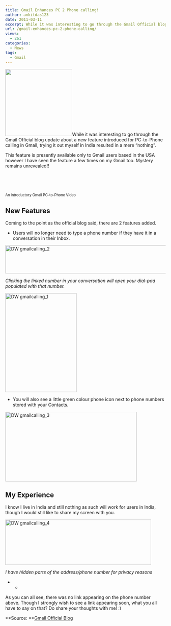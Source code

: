 ```yaml
---
title: Gmail Enhances PC 2 Phone calling!
author: ankitdas123
date: 2011-03-11
excerpt: While it was interesting to go through the Gmail Official blog update about a new feature introduced for PC-to-Phone calling in Gmail, trying it out myself in India resulted in a mere “nothing”....
url: /gmail-enhances-pc-2-phone-calling/
views:
  - 261
categories:
  - News
tags:
  - Gmail
---
```

<img class="size-full wp-image-34539 alignleft" title="gmail_logo_300X300" src="http://cdn.devilsworkshop.org/files/2010/12/gmail_logo_300X300.png" alt="" width="210" height="210" />While it was interesting to go through the Gmail Official blog update about a new feature introduced for PC-to-Phone calling in Gmail, trying it out myself in India resulted in a mere “nothing”.

This feature is presently available only to Gmail users based in the USA however I have seen the feature a few times on my Gmail too. Mystery remains unrevealed!!

&nbsp;

&nbsp;

<div id="scid:5737277B-5D6D-4f48-ABFC-DD9C333F4C5D:0f0bd6a7-99ea-4710-9bd8-920ad05b8430" class="wlWriterEditableSmartContent" style="margin: 0px; display: inline; float: none; padding: 0px;">
  <div>
  </div>
  
  <div style="width: 448px; clear: both; font-size: .8em;">
    An introductory Gmail PC-to-Phone Video
  </div>
</div>

## New Features

Coming to the point as the official blog said, there are 2 features added.

  * Users will no longer need to type a phone number if they have it in a conversation in their Inbox.

<img style="background-image: none; padding-left: 0px; padding-right: 0px; display: inline; padding-top: 0px; border: 0px;" title="DW gmailcalling_2" src="http://cdn.devilsworkshop.org/files/2011/03/DW-gmailcalling_2.jpg" border="0" alt="DW gmailcalling_2" width="529" height="88" />

*Clicking the linked number in your conversation will open your dial-pad populated with that number.*

<img style="background-image: none; padding-left: 0px; padding-right: 0px; display: inline; padding-top: 0px; border: 0px;" title="DW gmailcalling_1" src="http://cdn.devilsworkshop.org/files/2011/03/DW-gmailcalling_1.png" border="0" alt="DW gmailcalling_1" width="224" height="310" />

  * You will also see a little green colour phone icon next to phone numbers stored with your Contacts.

<img style="background-image: none; padding-left: 0px; padding-right: 0px; display: inline; padding-top: 0px; border: 0px;" title="DW gmailcalling_3" src="http://cdn.devilsworkshop.org/files/2011/03/DW-gmailcalling_3.png" border="0" alt="DW gmailcalling_3" width="413" height="218" />

## My Experience

I know I live in India and still nothing as such will work for users in India, though I would still like to share my screen with you.

[<img style="background-image: none; padding-left: 0px; padding-right: 0px; display: inline; padding-top: 0px; border: 0px;" title="DW gmailcalling_4" src="http://cdn.devilsworkshop.org/files/2011/03/DW-gmailcalling_4_thumb.png" border="0" alt="DW gmailcalling_4" width="458" height="142" />][1]

*I have hidden parts of the address/phone number for privacy reasons*

* *

As you can all see, there was no link appearing on the phone number above. Though I strongly wish to see a link appearing soon, what you all have to say on that? Do share your thoughts with me! <img src="http://devilsworkshop.org/wp-includes/images/smilies/simple-smile.png" alt=":)" class="wp-smiley" style="height: 1em; max-height: 1em;" />

**Source: **<a href="http://gmailblog.blogspot.com/2011/03/click-to-call-phone-numbers.html?utm_source=feedburner&utm_medium=feed&utm_campaign=Feed%3A+OfficialGmailBlog+%28Gmail+Blog%29" onclick="_gaq.push(['_trackEvent', 'outbound-article', 'http://gmailblog.blogspot.com/2011/03/click-to-call-phone-numbers.html?utm_source=feedburner&utm_medium=feed&utm_campaign=Feed%3A+OfficialGmailBlog+%28Gmail+Blog%29', 'Gmail Official Blog']);" >Gmail Official Blog</a>

 [1]: http://cdn.devilsworkshop.org/files/2011/03/DW-gmailcalling_4.png
